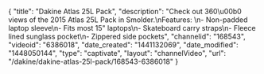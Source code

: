 {
    "title": "Dakine Atlas 25L Pack",
    "description": "Check out 360\u00b0 views of the 2015 Atlas 25L Pack in Smolder.\nFeatures: \n- Non-padded laptop sleeve\n- Fits most 15\" laptops\n- Skateboard carry straps\n- Fleece lined sunglass pocket\n- Zippered side pockets",
    "channelid": "168543",
    "videoid": "6386018",
    "date_created": "1441132069",
    "date_modified": "1448050144",
    "type": "captivate",
    "layout": "channelVideo",
    "url": "\/dakine\/dakine-atlas-25l-pack\/168543-6386018"
}